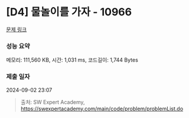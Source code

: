 # [D4] 물놀이를 가자 - 10966 

[문제 링크](https://swexpertacademy.com/main/code/problem/problemDetail.do?contestProbId=AXWXMZta-PsDFAST) 

### 성능 요약

메모리: 111,560 KB, 시간: 1,031 ms, 코드길이: 1,744 Bytes

### 제출 일자

2024-09-02 23:07



> 출처: SW Expert Academy, https://swexpertacademy.com/main/code/problem/problemList.do